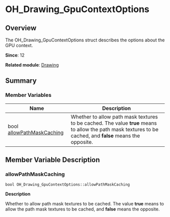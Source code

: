 # OH_Drawing_GpuContextOptions


## Overview

The OH_Drawing_GpuContextOptions struct describes the options about the GPU context.

**Since**: 12

**Related module**: [Drawing](_drawing.md)


## Summary


### Member Variables

| Name| Description| 
| -------- | -------- |
| bool [allowPathMaskCaching](#allowpathmaskcaching) | Whether to allow path mask textures to be cached. The value **true** means to allow the path mask textures to be cached, and **false** means the opposite.| 


## Member Variable Description


### allowPathMaskCaching

```
bool OH_Drawing_GpuContextOptions::allowPathMaskCaching
```

**Description**

Whether to allow path mask textures to be cached. The value **true** means to allow the path mask textures to be cached, and **false** means the opposite.

